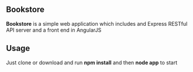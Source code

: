 ## Bookstore ##

**Bookstore** is a simple web application which includes and Express RESTful API server and a front end in AngularJS


## Usage ##
Just clone or download and run **npm install** and then **node app** to start

